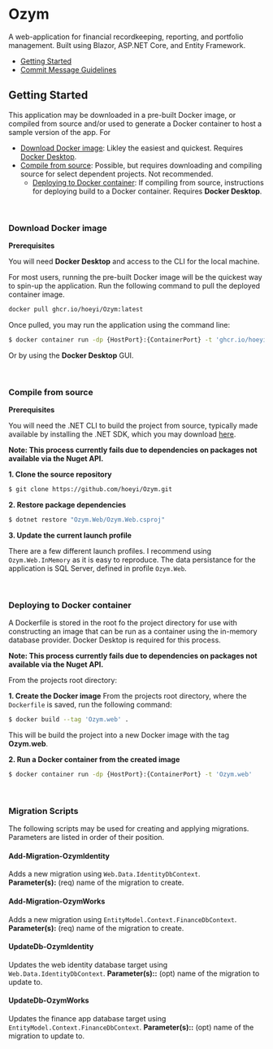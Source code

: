 # Ozym #
A web-application for financial recordkeeping, reporting, and portfolio management. Built using Blazor, ASP.NET Core, and Entity Framework.

* [Getting Started](#getting-started)
* [Commit Message Guidelines](CONTRIBUTING.md)

## Getting Started
This application may be downloaded in a pre-built Docker image, or compiled from source and/or used to generate a Docker container to host a sample version of the app. For 
* [Download Docker image](#download-docker-image): Likley the easiest and quickest. Requires [Docker Desktop](https://www.docker.com/products/docker-desktop/).
* [Compile from source](#compile-from-source): Possible, but requires downloading and compiling source for select dependent projects. Not recommended.
  * [Deploying to Docker container](#deploying-to-docker-container): If compiling from source, instructions for deploying build to a Docker container. Requires **Docker Desktop**.

<br/>

### **Download Docker image**
**Prerequisites**

You will need **Docker Desktop** and access to the CLI for the local machine.

For most users, running the pre-built Docker image will be the quickest way to spin-up the application. Run the following command to pull the deployed container image.
``` Bash
docker pull ghcr.io/hoeyi/Ozym:latest
```

Once pulled, you may run the application using the command line:
``` Bash
$ docker container run -dp {HostPort}:{ContainerPort} -t 'ghcr.io/hoeyi/Ozym:latest'
```

Or by using the **Docker Desktop** GUI.

<br/>

### **Compile from source** 

**Prerequisites**

You will need the .NET CLI to build the project from source, typically made available by installing the .NET SDK, which you may download [here](https://learn.microsoft.com/en-us/dotnet/core/install/windows?tabs=net70).

**Note: This process currently fails due to dependencies on packages not available via the Nuget API.**

**1. Clone the source repository**
``` Bash
$ git clone https://github.com/hoeyi/Ozym.git
```
**2. Restore package dependencies**
``` Bash
$ dotnet restore "Ozym.Web/Ozym.Web.csproj"
```

**3. Update the current launch profile**

There are a few different launch profiles. I recommend using `Ozym.Web.InMemory` as it is easy to reproduce. The data persistance for the application is SQL Server, defined in profile `Ozym.Web`.

<br/>

### **Deploying to Docker container**
A Dockerfile is stored in the root fo the project directory for use with constructing an image that can be run as a container using the in-memory database provider. Docker Desktop is required for this process.

**Note: This process currently fails due to dependencies on packages not available via the Nuget API.**

From the projects root directory:

**1. Create the Docker image**
From the projects root directory, where the `Dockerfile` is saved, run the following command:
``` Bash
$ docker build --tag 'Ozym.web' .
```
This will be build the project into a new Docker image with the tag **Ozym.web**. 

**2. Run a Docker container from the created image**
```Bash
$ docker container run -dp {HostPort}:{ContainerPort} -t 'Ozym.web'
```
<br/>

### **Migration Scripts**
The following scripts may be used for creating and applying migrations. Parameters are listed in order of their position.

#### Add-Migration-OzymIdentity
Adds a new migration using `Web.Data.IdentityDbContext`.</br>
**Parameter(s):** (req) name of the migration to create.

#### Add-Migration-OzymWorks
Adds a new migration using `EntityModel.Context.FinanceDbContext`.</br>
**Parameter(s):** (req) name of the migration to create.

#### UpdateDb-OzymIdentity 
Updates the web identity database target using `Web.Data.IdentityDbContext`.
**Parameter(s)::** (opt) name of the migration to update to.

#### UpdateDb-OzymWorks 
Updates the finance app database target using `EntityModel.Context.FinanceDbContext`.
**Parameter(s)::** (opt) name of the migration to update to.
